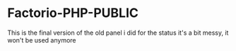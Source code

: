 # Factorio-PHP-PUBLIC
This is the final version of the old panel i did for the status it's a bit messy, it won't be used anymore
